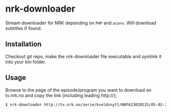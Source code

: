 # nrk-downloader
Stream downloader for NRK depending on `PHP` and `aconv`. Will download subtitles if found.

## Installation
Checkout git repo, make the nrk-downloader file executable and symlink it into your bin folder.

## Usage
Browse to the page of the episode/program you want to download on tv.nrk.no and copy the link (including leading http://);

```bash
$ nrk-downloader http://tv.nrk.no/serie/kveldsnytt/NNFA23020515/05-02-2015
```
